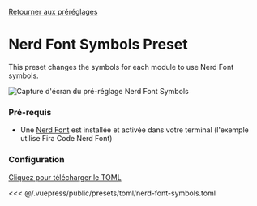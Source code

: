 [Retourner aux préréglages](./README.md#nerd-font-symbols)

# Nerd Font Symbols Preset

This preset changes the symbols for each module to use Nerd Font symbols.

![Capture d'écran du pré-réglage Nerd Font Symbols](/presets/img/nerd-font-symbols.png)

### Pré-requis

- Une [Nerd Font](https://www.nerdfonts.com/) est installée et activée dans votre terminal (l'exemple utilise Fira Code Nerd Font)

### Configuration

[Cliquez pour télécharger le TOML](/presets/toml/nerd-font-symbols.toml)

<<< @/.vuepress/public/presets/toml/nerd-font-symbols.toml
